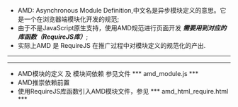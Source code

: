 * AMD: Asynchronous Module Definition,中文名是异步模块定义的意思。它是一个在浏览器端模块化开发的规范;
* 由于不是JavaScript原生支持，使用AMD规范进行页面开发 ***需要用到对应的库函数（RequireJS库）***;
* 实际上AMD 是 RequireJS 在推广过程中对模块定义的规范化的产出.
***
***
* AMD模块的定义 及 模块间依赖 参见文件 *** amd_module.js ***
* AMD推崇依赖前置
* 使用RequireJS库函数引入AMD模块文件，参见 *** amd_html_require.html ***

